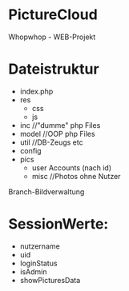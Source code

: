 # PictureCloud

Whopwhop - WEB-Projekt

# Dateistruktur

- index.php
- res
	- css
	- js
- inc 	//"dumme" php Files
- model	//OOP php Files
- util  //DB-Zeugs etc
- config
- pics
  - user Accounts (nach id)
  - misc //Photos ohne Nutzer


Branch-Bildverwaltung


# SessionWerte:

- nutzername
- uid
- loginStatus
- isAdmin
- showPicturesData
